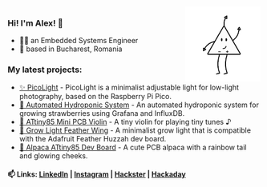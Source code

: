 <img img align='right' src="opamp.gif" width="150"/>

### Hi! I'm Alex! 👋

- 👩‍💻 an Embedded Systems Engineer 
- 📍 based in Bucharest, Romania 

### My latest projects:
- [✨ PicoLight](https://www.hackster.io/alexandracovor/picolight-minimalist-light-for-product-shots-e19caa) - PicoLight is a minimalist adjustable light for low-light photography, based on the Raspberry Pi Pico.
- [🍓 Automated Hydroponic System](https://www.hackster.io/alexandracovor/automated-hydroponic-system-0bceb2) - An automated hydroponic system for growing strawberries using Grafana and InfluxDB.
- [🎻 ATtiny85 Mini PCB Violin](https://www.hackster.io/369988/attiny85-mini-pcb-violin-d728e5) - A tiny violin for playing tiny tunes ♪
- [🌱 Grow Light Feather Wing](https://www.hackster.io/386746/grow-light-feather-wing-e5e9c7) - A minimalist grow light that is compatible with the Adafruit Feather Huzzah dev board.
- [🦙 Alpaca ATtiny85 Dev Board](https://www.hackster.io/393742/alpaca-attiny85-dev-board-8e020b) - A cute PCB alpaca with a rainbow tail and glowing cheeks.

#### 📫 Links: [LinkedIn](https://www.linkedin.com/in/alexandra-covor/) | [Instagram](https://www.instagram.com/alexandra.covor/) | [Hackster](https://www.hackster.io/alexandracovor) | [Hackaday](https://hackaday.io/Alexandra182)
